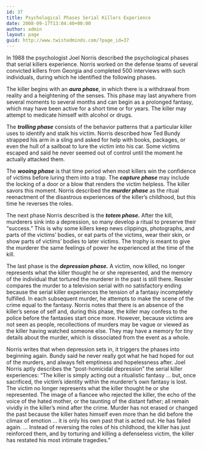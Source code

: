 ```yaml
---
id: 37
title: Psychological Phases Serial Killers Experience
date: 2008-09-17T13:04:40+00:00
author: admin
layout: page
guid: http://www.twistedminds.com/?page_id=37
---
```

<p class="dropcap-first">
  In 1988 the psychologist Joel Norris described the psychological phases that serial killers experience. Norris worked on the defense teams of several convicted killers from Georgia and completed 500 interviews with such individuals, during which he identified the following phases.
</p>

The killer begins with an **_aura phase_**, in which there is a withdrawal from reality and a heightening of the senses. This phase may last anywhere from several moments to several months and can begin as a prolonged fantasy, which may have been active for a short time or for years. The killer may attempt to medicate himself with alcohol or drugs.

The **_trolling phase_** consists of the behavior patterns that a particular killer uses to identify and stalk his victim. Norris described how Ted Bundy strapped his arm in a sling and asked for help with books, packages, or even the hull of a sailboat to lure the victim into his car. Some victims escaped and said he never seemed out of control until the moment he actually attacked them.

The **_wooing phase_** is that time period when most killers win the confidence of victims before luring them into a trap. The **_capture phase_** may include the locking of a door or a blow that renders the victim helpless. The killer savors this moment. Norris described the **_murder phase_** as the ritual reenactment of the disastrous experiences of the killer&#8217;s childhood, but this time he reverses the roles.

The next phase Norris described is the **_totem phase._** After the kill, murderers sink into a depression, so many develop a ritual to preserve their &#8220;success.&#8221; This is why some killers keep news clippings, photographs, and parts of the victims&#8217; bodies, or eat parts of the victims, wear their skin, or show parts of victims&#8217; bodies to later victims. The trophy is meant to give the murderer the same feelings of power he experienced at the time of the kill.

The last phase is the **_depression phase._** A victim, now killed, no longer represents what the killer thought he or she represented, and the memory of the individual that tortured the murderer in the past is still there. Ressler compares the murder to a television serial with no satisfactory ending because the serial killer experiences the tension of a fantasy incompletely fulfilled. In each subsequent murder, he attempts to make the scene of the crime equal to the fantasy. Norris notes that there is an absence of the killer&#8217;s sense of self and, during this phase, the killer may confess to the police before the fantasies start once more. However, because victims are not seen as people, recollections of murders may be vague or viewed as the killer having watched someone else. They may have a memory for tiny details about the murder, which is dissociated from the event as a whole.

Norris writes that when depression sets in, it triggers the phases into beginning again. Bundy said he never really got what he had hoped for out of the murders, and always felt emptiness and hopelessness after. Joel Norris aptly describes the &#8220;post-homicidal depression&#8221; the serial killer experiences: &#8220;The killer is simply acting out a ritualistic fantasy &#8230; but, once sacrificed, the victim&#8217;s identity within the murderer&#8217;s own fantasy is lost. The victim no longer represents what the killer thought he or she represented. The image of a fiancee who rejected the killer, the echo of the voice of the hated mother, or the taunting of the distant father; all remain vividly in the killer&#8217;s mind after the crime. Murder has not erased or changed the past because the killer hates himself even more than he did before the climax of emotion &#8230; it is only his own past that is acted out. He has failed again. &#8230; Instead of reversing the roles of his childhood, the killer has just reinforced them, and by torturing and killing a defenseless victim, the killer has restated his most intimate tragedies.&#8221;